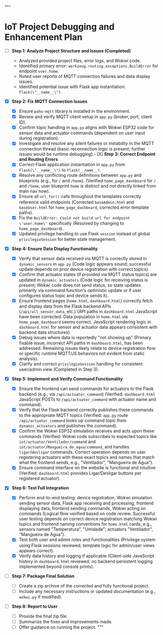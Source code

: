 """
# IoT Project Debugging and Enhancement Plan

- [ ] **Step 1: Analyze Project Structure and Issues (Completed)**
    - Analyzed provided project files, error logs, and Wokwi code.
    - Identified primary error: `werkzeug.routing.exceptions.BuildError` for endpoint `user.home`.
    - Noted user reports of MQTT connection failures and data display issues.
    - Identified potential issue with Flask app instantiation: `Flask(\"__name__\")`.

- [X] **Step 2: Fix MQTT Connection Issues**
    - [X] Ensure `paho-mqtt` library is installed in the environment.
    - [X] Review and verify MQTT client setup in `app.py` (broker, port, client ID).
    - [X] Confirm topic handling in `app.py` aligns with Wokwi ESP32 code for sensor data and actuator commands (dependent on user input during registration).
    - [X] Investigate and resolve any silent failures or instability in the MQTT connection thread (basic reconnection logic is present; further issues would be runtime debugging).- [X] **Step 3: Correct Endpoint and Routing Errors**
    - [X] Correct Flask application instantiation in `app.py` from `Flask(\"__name__\")` to `Flask(__name__)`.
    - [X] Resolve any conflicting route definitions between `app.py` and blueprints (e.g., for `/` and `/home`). (Verified `home_page_dashboard` for `/` and `/home`, user blueprint `home` is distinct and not directly linked from main nav now).
    - [X] Ensure all `url_for()` calls throughout the templates correctly reference valid endpoints (Corrected `baseAdmin.html` and `baseUser.html` for `home_page_dashboard`, corrected error template paths).
    - [X] Fix the `BuildError: Could not build url for endpoint \'user.home\'` specifically (Resolved by changing to `home_page_dashboard`).
    - [X] Updated privilege handling to use Flask `session` instead of global `privilegioSession` for better state management.
- [X] **Step 4: Ensure Data Display Functionality**
    - [X] Verify that sensor data received via MQTT is correctly stored in `dynamic_sensors` in `app.py` (Code logic appears sound; successful update depends on prior device registration with correct topics).
    - [X] Confirm that actuator states (if provided via MQTT status topics) are updated in `dynamic_actuators` (Code logic for receiving status is present; Wokwi code does not send status, so state updates primarily via command function's optimistic update or if user configures status topic and device sends it).
    - [X] Ensure frontend pages (`home.html`, `dashboard.html`) correctly fetch and display data from the Flask backend APIs (`/api/all_sensor_data`, etc.) (API paths in `dashboard.html` JavaScript have been corrected. Data population in `home.html` via `home_page_dashboard` seems correct. JavaScript rendering logic in `dashboard.html` for sensor and actuator data appears consistent with backend data structures).
    - [X] Debug issues where data is reportedly "not showing up" (Primary fixable issue, incorrect API paths in `dashboard.html`, has been addressed. Remaining issues likely relate to device registration flow or specific runtime MQTT/JS behaviors not evident from static analysis).
    - [X] Clarify and correct `privilegioSession` handling for consistent user/admin view (Completed in Step 3).
- [X] **Step 5: Implement and Verify Command Functionality**
    - [X] Ensure the frontend can send commands for actuators to the Flask backend (e.g., via `/api/actuator_command`) (Verified: `dashboard.html` JavaScript POSTs to `/api/actuator_command` with actuator name and command).
    - [X] Verify that the Flask backend correctly publishes these commands to the appropriate MQTT topics (Verified: `app.py` route `/api/actuator_command` looks up command topic from `dynamic_actuators` and publishes the command).
    - [X] Confirm the Wokwi ESP32 simulation receives and acts upon these commands (Verified: Wokwi code subscribes to expected topics like `iot/actuator/Ventilador/command` and `iot/actuator/Mangueira_de_agua/command`, and handles `ligar`/`desligar` commands. Correct operation depends on user registering actuators with these exact topics and names that match what the frontend sends, e.g., "Ventilador", "Mangueira de Água").
    - [X] Ensure command interface on the website is functional and intuitive (Verified: `dashboard.html` provides Ligar/Desligar buttons per registered actuator).
- [X] **Step 6: Test Full Integration**
    - [X] Perform end-to-end testing: device registration, Wokwi simulation sending sensor data, Flask app receiving and processing, frontend displaying data, frontend sending commands, Wokwi acting on commands (Logical flow verified based on code review. Successful user testing depends on correct device registration matching Wokwi topics and frontend naming conventions for `home.html` cards, e.g., sensors named "Temperatura", "Umidade"; actuators "Ventilador", "Mangueira de Água").
    - [X] Test both user and admin roles and functionalities (Privilege system using Flask sessions reviewed; template logic for admin/user views appears correct).
    - [X] Verify data history and logging if applicable (Client-side JavaScript history in `dashboard.html` reviewed; no backend persistent logging implemented beyond console prints).
- [ ] **Step 7: Package Final Solution**
    - [ ] Create a zip archive of the corrected and fully functional project.
    - [ ] Include any necessary instructions or updated documentation (e.g., `wokwi.py` if modified).

- [ ] **Step 8: Report to User**
    - [ ] Provide the final zip file.
    - [ ] Summarize the fixes and improvements made.
    - [ ] Offer guidance on running the project.
"""
